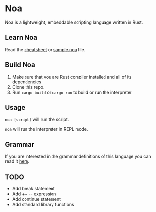 # Noa

Noa is a lightweight, embeddable scripting language written in Rust.

## Learn Noa

Read the [cheatsheet](./Cheatsheet.md) or [sample.noa](./sample.noa) file.

## Build Noa

1. Make sure that you are Rust complier installed and all of its dependencies
2. Clone this repo.
3. Run `cargo build` or `cargo run` to build or run the interpreter

## Usage

`noa [script]` will run the script.

`noa` will run the interpreter in REPL mode.

## Grammar

If you are interested in the grammar definitions of this language you can read it [here](./Grammar.md).

## TODO

- Add break statement
- Add ++ -- expression
- Add continue statement
- Add standard library functions
